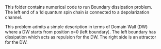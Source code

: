 This folder contains numerical code to run Boundary dissipation problem. The left end of a 1d quantum spin chain is connected to a depolarization channel.

This problem admits a simple description in terms of Domain Wall (DW) where a DW starts from position x=0 (left boundary). The left boundary has dissipation which acts as repulsion for the DW. The right side is an attractor for the DW.

